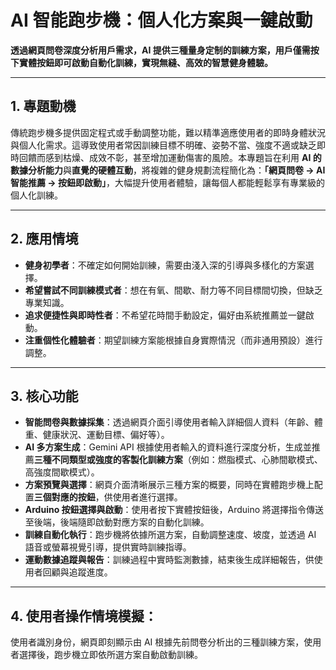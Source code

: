 # AI 智能跑步機：個人化方案與一鍵啟動

**透過網頁問卷深度分析用戶需求，AI 提供三種量身定制的訓練方案，用戶僅需按下實體按鈕即可啟動自動化訓練，實現無縫、高效的智慧健身體驗。**

---

## 1. 專題動機

傳統跑步機多提供固定程式或手動調整功能，難以精準適應使用者的即時身體狀況與個人化需求。這導致使用者常因訓練目標不明確、姿勢不當、強度不適或缺乏即時回饋而感到枯燥、成效不彰，甚至增加運動傷害的風險。本專題旨在利用 **AI 的數據分析能力**與**直覺的硬體互動**，將複雜的健身規劃流程簡化為：**「網頁問卷 → AI 智能推薦 → 按鈕即啟動」**，大幅提升使用者體驗，讓每個人都能輕鬆享有專業級的個人化訓練。

---

## 2. 應用情境

* **健身初學者**：不確定如何開始訓練，需要由淺入深的引導與多樣化的方案選擇。
* **希望嘗試不同訓練模式者**：想在有氧、間歇、耐力等不同目標間切換，但缺乏專業知識。
* **追求便捷性與即時性者**：不希望花時間手動設定，偏好由系統推薦並一鍵啟動。
* **注重個性化體驗者**：期望訓練方案能根據自身實際情況（而非通用預設）進行調整。

---

## 3. 核心功能

* **智能問卷與數據採集**：透過網頁介面引導使用者輸入詳細個人資料（年齡、體重、健康狀況、運動目標、偏好等）。
* **AI 多方案生成**：Gemini API 根據使用者輸入的資料進行深度分析，生成並推薦**三種不同類型或強度的客製化訓練方案**（例如：燃脂模式、心肺間歇模式、高強度間歇模式）。
* **方案預覽與選擇**：網頁介面清晰展示三種方案的概要，同時在實體跑步機上配置**三個對應的按鈕**，供使用者進行選擇。
* **Arduino 按鈕選擇與啟動**：使用者按下實體按鈕後，Arduino 將選擇指令傳送至後端，後端隨即啟動對應方案的自動化訓練。
* **訓練自動化執行**：跑步機將依據所選方案，自動調整速度、坡度，並透過 AI 語音或螢幕視覺引導，提供實時訓練指導。
* **運動數據追蹤與報告**：訓練過程中實時監測數據，結束後生成詳細報告，供使用者回顧與追蹤進度。

---

## 4. 使用者操作情境模擬：

使用者識別身份，網頁即刻顯示由 AI 根據先前問卷分析出的三種訓練方案，使用者選擇後，跑步機立即依所選方案自動啟動訓練。


